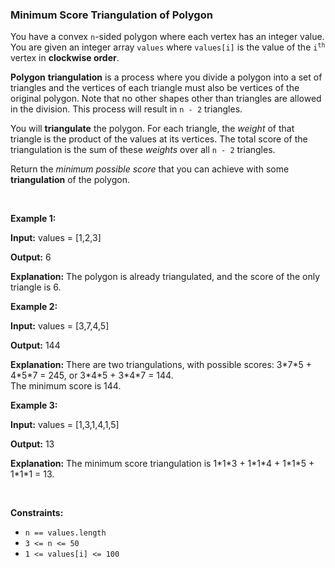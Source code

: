 
<h3>Minimum Score Triangulation of Polygon</h3>
<div><p>You have a convex <code>n</code>-sided polygon where each vertex has an integer value. You are given an integer array <code>values</code> where <code>values[i]</code> is the value of the <code>i<sup>th</sup></code> vertex in <strong>clockwise order</strong>.</p>
<p><strong>Polygon</strong> <strong>triangulation</strong> is a process where you divide a polygon into a set of triangles and the vertices of each triangle must also be vertices of the original polygon. Note that no other shapes other than triangles are allowed in the division. This process will result in <code>n - 2</code> triangles.</p>
<p>You will <strong>triangulate</strong> the polygon. For each triangle, the <em>weight</em> of that triangle is the product of the values at its vertices. The total score of the triangulation is the sum of these <em>weights</em> over all <code>n - 2</code> triangles.</p>
<p>Return the<em> minimum possible score </em>that you can achieve with some<em> </em><strong>triangulation</strong><em> </em>of the polygon.</p>
<p> </p>
<p><strong>Example 1:</strong></p>
<div class="example-block">
<p><strong>Input:</strong> <span class="example-io">values = [1,2,3]</span></p>
<p><strong>Output:</strong> <span class="example-io">6</span></p>
<p><strong>Explanation:</strong> The polygon is already triangulated, and the score of the only triangle is 6.</p>
</div>
<p><strong>Example 2:</strong></p>
<div class="example-block">
<p><strong>Input:</strong> <span class="example-io">values = [3,7,4,5]</span></p>
<p><strong>Output:</strong> <span class="example-io">144</span></p>
<p><strong>Explanation:</strong> There are two triangulations, with possible scores: 3*7*5 + 4*5*7 = 245, or 3*4*5 + 3*4*7 = 144.<br/>
The minimum score is 144.</p>
</div>
<p><strong>Example 3:</strong></p>
<div class="example-block">
<p><strong>Input:</strong> <span class="example-io">values = [1,3,1,4,1,5]</span></p>
<p><strong>Output:</strong> <span class="example-io">13</span></p>
<p><strong>Explanation:</strong> The minimum score triangulation is 1*1*3 + 1*1*4 + 1*1*5 + 1*1*1 = 13.</p>
</div>
<p> </p>
<p><strong>Constraints:</strong></p>
<ul>
<li><code>n == values.length</code></li>
<li><code>3 &lt;= n &lt;= 50</code></li>
<li><code>1 &lt;= values[i] &lt;= 100</code></li>
</ul>
</div>
